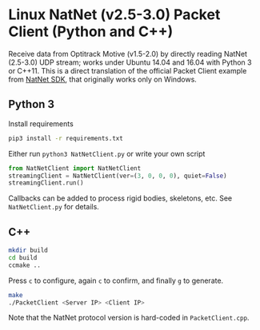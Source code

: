 Linux NatNet (v2.5-3.0) Packet Client (Python and C++)
======================================================

Receive data from Optitrack Motive (v1.5-2.0)
by directly reading NatNet (2.5-3.0) UDP stream;
works under Ubuntu 14.04 and 16.04 with Python 3 or C++11.
This is a direct translation of the official Packet Client example from
[NatNet SDK](http://optitrack.com/downloads/developer-tools.html#natnet-sdk),
that originally works only on Windows.


Python 3
--------

Install requirements

```bash
pip3 install -r requirements.txt
```

Either run `python3 NatNetClient.py` or write your own script

```python
from NatNetClient import NatNetClient
streamingClient = NatNetClient(ver=(3, 0, 0, 0), quiet=False)
streamingClient.run()
```

Callbacks can be added to process rigid bodies, skeletons, etc.
See `NatNetClient.py` for details.


C++
---

```bash
mkdir build
cd build
ccmake ..
```

Press `c` to configure, again `c` to confirm, and finally `g` to generate.

```bash
make
./PacketClient <Server IP> <Client IP>
```

Note that the NatNet protocol version is hard-coded in `PacketClient.cpp`.
